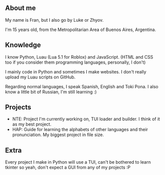 ## About me
My name is Fran, but I also go by Luke or Zhyov.

I'm 15 years old, from the Metropolitarian Area of Buenos Aires, Argentina.

## Knowledge
I know Python, Luau (Lua 5.1 for Roblox) and JavaScript. (HTML and CSS too if you consider them programming languages, personally, I don't)

I mainly code in Python and sometimes I make websites. I don't really upload my Luau scripts on GitHub.

Regarding normal languages, I speak Spanish, English and Toki Pona. I also know a little bit of Russian, I'm still learning :)

## Projects
- NTE: Project I'm currently working on, TUI loader and builder. I think of it as my best project.
- HAP: Guide for learning the alphabets of other languages and their pronunciation. My biggest project in file size.

## Extra
Every project I make in Python will use a TUI, can't be bothered to learn tkinter so yeah, don't expect a GUI from any of my projects :P
